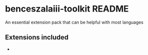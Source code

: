 # benceszalaiii-toolkit README

An essential extension pack that can be helpful with most languages

## Extensions included
- 